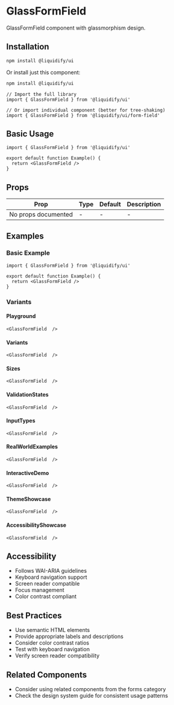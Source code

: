 # GlassFormField

GlassFormField component with glassmorphism design.

## Installation

```bash
npm install @liquidify/ui
```

Or install just this component:

```bash
npm install @liquidify/ui
```

```tsx
// Import the full library
import { GlassFormField } from '@liquidify/ui'

// Or import individual component (better for tree-shaking)
import { GlassFormField } from '@liquidify/ui/form-field'
```

## Basic Usage

```tsx
import { GlassFormField } from '@liquidify/ui'

export default function Example() {
  return <GlassFormField />
}
```

## Props

| Prop | Type | Default | Description |
|------|------|---------|-------------|
| No props documented | - | - | - |

## Examples

### Basic Example

```tsx
import { GlassFormField } from '@liquidify/ui'

export default function Example() {
  return <GlassFormField />
}
```

### Variants

#### Playground

```tsx
<GlassFormField  />
```

#### Variants

```tsx
<GlassFormField  />
```

#### Sizes

```tsx
<GlassFormField  />
```

#### ValidationStates

```tsx
<GlassFormField  />
```

#### InputTypes

```tsx
<GlassFormField  />
```

#### RealWorldExamples

```tsx
<GlassFormField  />
```

#### InteractiveDemo

```tsx
<GlassFormField  />
```

#### ThemeShowcase

```tsx
<GlassFormField  />
```

#### AccessibilityShowcase

```tsx
<GlassFormField  />
```



## Accessibility

- Follows WAI-ARIA guidelines
- Keyboard navigation support
- Screen reader compatible
- Focus management
- Color contrast compliant

## Best Practices

- Use semantic HTML elements
- Provide appropriate labels and descriptions
- Consider color contrast ratios
- Test with keyboard navigation
- Verify screen reader compatibility

## Related Components

- Consider using related components from the forms category
- Check the design system guide for consistent usage patterns
